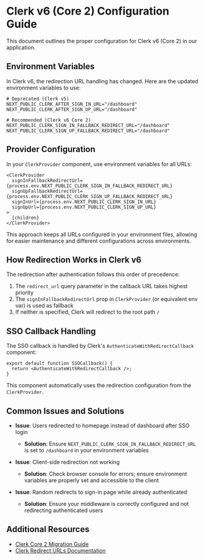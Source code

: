 # Clerk v6 (Core 2) Configuration Guide

This document outlines the proper configuration for Clerk v6 (Core 2) in our application.

## Environment Variables

In Clerk v6, the redirection URL handling has changed. Here are the updated environment variables to use:

```
# Deprecated (Clerk v5)
NEXT_PUBLIC_CLERK_AFTER_SIGN_IN_URL="/dashboard"
NEXT_PUBLIC_CLERK_AFTER_SIGN_UP_URL="/dashboard"

# Recommended (Clerk v6 Core 2)
NEXT_PUBLIC_CLERK_SIGN_IN_FALLBACK_REDIRECT_URL="/dashboard"
NEXT_PUBLIC_CLERK_SIGN_UP_FALLBACK_REDIRECT_URL="/dashboard"
```

## Provider Configuration

In your `ClerkProvider` component, use environment variables for all URLs:

```tsx
<ClerkProvider
  signInFallbackRedirectUrl={process.env.NEXT_PUBLIC_CLERK_SIGN_IN_FALLBACK_REDIRECT_URL}
  signUpFallbackRedirectUrl={process.env.NEXT_PUBLIC_CLERK_SIGN_UP_FALLBACK_REDIRECT_URL}
  signInUrl={process.env.NEXT_PUBLIC_CLERK_SIGN_IN_URL}
  signUpUrl={process.env.NEXT_PUBLIC_CLERK_SIGN_UP_URL}
>
  {children}
</ClerkProvider>
```

This approach keeps all URLs configured in your environment files, allowing for easier maintenance and different configurations across environments.

## How Redirection Works in Clerk v6

The redirection after authentication follows this order of precedence:

1. The `redirect_url` query parameter in the callback URL takes highest priority
2. The `signInFallbackRedirectUrl` prop in `ClerkProvider` (or equivalent env var) is used as fallback
3. If neither is specified, Clerk will redirect to the root path `/`

## SSO Callback Handling

The SSO callback is handled by Clerk's `AuthenticateWithRedirectCallback` component:

```tsx
export default function SSOCallback() {
  return <AuthenticateWithRedirectCallback />;
}
```

This component automatically uses the redirection configuration from the `ClerkProvider`.

## Common Issues and Solutions

- **Issue**: Users redirected to homepage instead of dashboard after SSO login

  - **Solution**: Ensure `NEXT_PUBLIC_CLERK_SIGN_IN_FALLBACK_REDIRECT_URL` is set to `/dashboard` in your environment variables

- **Issue**: Client-side redirection not working

  - **Solution**: Check browser console for errors; ensure environment variables are properly set and accessible to the client

- **Issue**: Random redirects to sign-in page while already authenticated
  - **Solution**: Ensure your middleware is correctly configured and not redirecting authenticated users

## Additional Resources

- [Clerk Core 2 Migration Guide](https://clerk.com/docs/upgrade-guides/core-2)
- [Clerk Redirect URLs Documentation](https://clerk.com/docs/references/javascript/clerk/redirect-urls)
